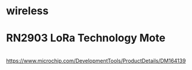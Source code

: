# wireless

# RN2903 LoRa Technology Mote
<br/>https://www.microchip.com/DevelopmentTools/ProductDetails/DM164139

